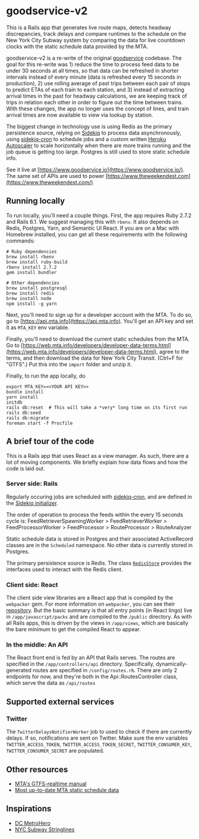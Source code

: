 # goodservice-v2

This is a Rails app that generates live route maps, detects headway discrepancies, track delays and compare runtimes to the schedule on the New York City Subway system by comparing the data for live countdown clocks with the static schedule data provided by the MTA.

goodservice-v2 is a re-write of the original [goodservice](https://github.com/blahblahblah-/goodservice) codebase. The goal for this re-write was 1) reduce the time to process feed data to be under 30 seconds at all times, so that data can be refreshed in shorter intervals instead of every minute (data is refreshed every 15 seconds in production), 2) use rolling average of past trips between each pair of stops to predict ETAs of each train to each station, and 3) instead of extracting arrival times in the past for headway calculations, we are keeping track of trips in relation each other in order to figure out the time between trains. With these changes, the app no longer uses the concept of lines, and train arrival times are now available to view via lookup by station.

The biggest change in technology use is using Redis as the primary persistence source, relying on [Sidekiq](https://github.com/mperham/sidekiq) to process data asynchronously, using [sidekiq-cron](https://github.com/ondrejbartas/sidekiq-cron) to schedule jobs and a custom written [Heroku Autoscaler](https://github.com/blahblahblah-/goodservice-v2/blob/main/app/workers/heroku_autoscaler_worker.rb) to scale horizontally when there are more trains running and the job queue is getting too large. Postgres is still used to store static schedule info.

See it live at [https://www.goodservice.io](https://www.goodservice.io/). The same set of APIs are used to power [https://www.theweekendest.com](https://www.theweekendest.com/)

## Running locally

To run locally, you'll need a couple things. First, the app requires Ruby 2.7.2 and Rails 6.1. We suggest managing this with `rbenv`. It also depends on Redis, Postgres, Yarn, and Semantic UI React. If you are on a Mac with Homebrew installed, you can get all these requirements with the following commands:

```
# Ruby dependencies
brew install rbenv
brew install ruby-build
rbenv install 2.7.2
gem install bundler

# Other dependencies
brew install postgresql
brew install redis
brew install node
npm install -g yarn
```

Next, you'll need to sign up for a developer account with the MTA. To do so, go to [https://api.mta.info](https://api.mta.info). You'll get an API key and set it as `MTA_KEY` env variable.

Finally, you'll need to download the current static schedules from the MTA. Go to [https://web.mta.info/developers/developer-data-terms.html](https://web.mta.info/developers/developer-data-terms.html), agree to the terms, and then download the data for New York City Transit. (Ctrl+F for "GTFS".) Put this into the `import` folder and unzip it.

Finally, to run the app locally, do

```
export MTA_KEY=<<YOUR API KEY>>
bundle install
yarn install
initdb
rails db:reset  # This will take a *very* long time on its first run
rails db:seed
rails db:migrate
foreman start -f Procfile
```

## A brief tour of the code

This is a Rails app that uses React as a view manager. As such, there are a lot of moving components. We briefly explain how data flows and how the code is laid out.

### Server side: Rails

Regularly occuring jobs are scheduled with [sidekiq-cron](https://github.com/ondrejbartas/sidekiq-cron), and are defined in the [Sidekiq initializer](https://github.com/blahblahblah-/goodservice-v2/blob/main/config/initializers/sidekiq.rb).

The order of operation to process the feeds within the every 15 seconds cycle is:
FeedRetrieverSpawningWorker > FeedRetrieverWorker > FeedProcessorWorker > FeedProcessor > RouteProcessor > RouteAnalyzer

Static schedule data is stored in Postgres and their associated ActiveRecord classes are in the `Scheduled` namespace. No other data is currently stored in Postgres.

The primary persistence source is Redis. The class [`RedisStore`](https://github.com/blahblahblah-/goodservice-v2/blob/main/app/models/redis_store.rb) provides the interfaces used to interact with the Redis client.

### Client side: React

The client side view libraries are a React app that is compiled by the `webpacker` gem. For more information on `webpacker`, you can see their [repository](https://github.com/rails/webpacker). But the basic summary is that all entry points (in React lingo) live in `/app/javascript/packs` and are compiled to the `/public` directory. As with all Rails apps, this is driven by the views in `/app/views`, which are basically the bare minimum to get the compiled React to appear.

### In the middle: An API

The React front end is fed by an API that Rails serves. The routes are specified in the `/app/controllers/api` directory. Specifically, dynamically-generated routes are specified in `/config/routes.rb`. There are only 2 endpoints for now, and they're both in the Api::RoutesController class, which serve the data as `/api/routes`

## Supported external services

### Twitter

The `TwitterDelaysNotifierWorker` job to used to check if there are currently delays. If so, notifications are sent on Twitter. Make sure the env variables `TWITTER_ACCESS_TOKEN`, `TWITTER_ACCESS_TOKEN_SECRET`, `TWITTER_CONSUMER_KEY`, `TWITTER_CONSUMER_SECRET` are populated.

## Other resources

* [MTA's GTFS-realtime manual](http://datamine.mta.info/sites/all/files/pdfs/GTFS-Realtime-NYC-Subway%20version%201%20dated%207%20Sep.pdf)
* [Most up-to-date MTA static schedule data](http://web.mta.info/developers/developer-data-terms.html)

## Inspirations

* [DC MetroHero](https://dcmetrohero.com)
* [NYC Subway Stringlines](https://pvibien.com/stringline.htm)
